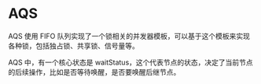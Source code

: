 # AQS

AQS 使用 FIFO 队列实现了一个锁相关的并发器模板，可以基于这个模板来实现各种锁，包括独占锁、共享锁、信号量等。

AQS 中，有一个核心状态是 waitStatus，这个代表节点的状态，决定了当前节点的后续操作，比如是否等待唤醒，是否要唤醒后继节点。
